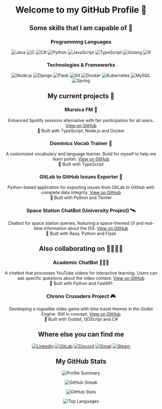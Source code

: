 <div align="center">
  
# Welcome to my GitHub Profile 👋

## Some skills that I am capable of 🔧

### Programming Languages

![Java](https://img.shields.io/badge/Java-ED8B00?style=for-the-badge&logo=openjdk&logoColor=white)
![C](https://img.shields.io/badge/C-00599C?style=for-the-badge&logo=c&logoColor=white)
![C#](https://img.shields.io/badge/C%23-239120?style=for-the-badge&logo=c-sharp&logoColor=white)
![Python](https://img.shields.io/badge/Python-14354C?style=for-the-badge&logo=python&logoColor=white)
![JavaScript](https://img.shields.io/badge/JavaScript-F7DF1E?style=for-the-badge&logo=javascript&logoColor=black)
![TypeScript](https://img.shields.io/badge/TypeScript-007ACC?style=for-the-badge&logo=typescript&logoColor=white)
![Golang](https://img.shields.io/badge/Go-00ADD8?style=for-the-badge&logo=go&logoColor=white)
![R](https://img.shields.io/badge/R-276DC3?style=for-the-badge&logo=r&logoColor=white)

### Technologies & Frameworks

![Node.js](https://img.shields.io/badge/Node.js-6DA55F?logo=node.js&logoColor=white)
![Django](https://img.shields.io/badge/Django-%23092E20.svg?logo=django&logoColor=white)
![Flask](https://img.shields.io/badge/Flask-000?logo=flask&logoColor=fff)
![Git](https://img.shields.io/badge/Git-F05032?logo=git&logoColor=fff)
![Docker](https://img.shields.io/badge/Docker-2496ED?logo=docker&logoColor=fff)
![Kubernetes](https://img.shields.io/badge/Kubernetes-326CE5?logo=kubernetes&logoColor=fff)
![MySQL](https://img.shields.io/badge/MySQL-4479A1?logo=mysql&logoColor=fff)
![Spring](https://img.shields.io/badge/Spring%20Boot-6DB33F?logo=springboot&logoColor=fff)

## My current projects 🔭

### Mursica FM 🎵
Enhanced Spotify sessions alternative with fair participation for all users. [View on GitHub](https://github.com/Dominicdaniel86/Mursica-FM)  
🔧 Built with TypeScript, Node.js and Docker

### Dominics Vocab Trainer 📙
A customized vocabulary and language learner. Build for myself to help me learn polish. [View on GitHub](https://github.com/Dominicdaniel86/DominicsVocabTrainer)  
🔧 Built with TypeScript

### GitLab to GitHub Issues Exporter 📃
Python-based application for exporting issues from GitLab to GitHub with complete data integrity. [View on GitHub](https://github.com/Dominicdaniel86/GitLab-to-GitHub-Issues-Exporter)  
🔧 Built with Python and Tkinter

### Space Station ChatBot (University Project) 🛰️
Chatbot for space station queries, featuring a space-themed UI and real-time information about the ISS. [View on GitHub](https://github.com/Dominicdaniel86/Space-Station-Chatbot)  
🔧 Built with Rasa, Python and Flask

## Also collaborating on 🫱🏻‍🫲🏻

### Academic ChatBot 👨🏻‍🎓
A chatbot that processes YouTube videos for interactive learning. Users can ask specific questions about the video content. [View on GitHub](https://github.com/dneumnn/AcademicChatBot)  
🔧 Built with Python and FastAPI

### Chrono Crusaders Project 🎮
Developing a roguelike video game with time travel themes in the Godot Engine. Still in concept. [View on GitHub](https://github.com/Chrono-Crusaders/Chrono-Crusaders-Project)  
🔧 Built with Gotdot, GDScript and C#

## Where else you can find me

[![LinkedIn](https://img.shields.io/badge/LinkedIn-0077B5?style=for-the-badge&logo=linkedin&logoColor=white)](https://www.linkedin.com/in/dominic-daniel-kr%C3%A4mer-56a40a248/)
[![GitLab](https://img.shields.io/badge/GitLab-330F63?style=for-the-badge&logo=gitlab&logoColor=white)](https://gitlab.com/Dominicdaniel86)
[![Discord](https://img.shields.io/badge/Discord-7289DA?style=for-the-badge&logo=discord&logoColor=white)](https://discord.com/users/derobamaimkampfpanzer/)
[![Gmail](https://img.shields.io/badge/Gmail-D14836?style=for-the-badge&logo=gmail&logoColor=white)](mailto:dominicdaniel3107@gmail.com)
[![Steam](https://img.shields.io/badge/Steam-000000?style=for-the-badge&logo=steam&logoColor=white)](https://steamcommunity.com/id/Duphe/)

## My GitHub Stats

![Profile Summary](http://github-profile-summary-cards.vercel.app/api/cards/profile-details?username=dominicdaniel86&theme=transparent)

![GitHub Streak](https://github-readme-streak-stats.herokuapp.com/?user=dominicdaniel86&theme=transparent&hide_border=true)

![GitHub Stats](http://github-profile-summary-cards.vercel.app/api/cards/stats?username=dominicdaniel86&theme=transparent)

![Top Languages](https://github-readme-stats.vercel.app/api/top-langs/?username=dominicdaniel86&layout=compact&theme=transparent&langs_count=10&hide_border=true)


</div>
